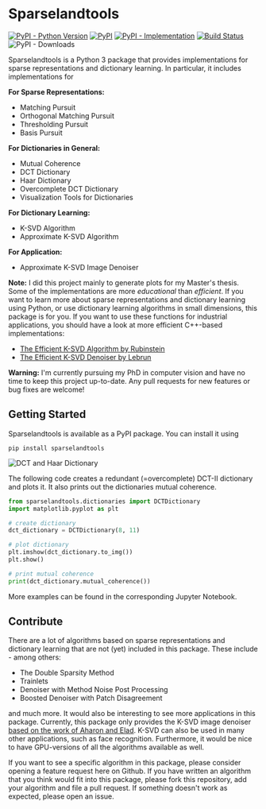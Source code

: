 # Sparselandtools

[![PyPI - Python Version](https://img.shields.io/pypi/pyversions/sparselandtools.svg?style=flat-square)](https://pypi.org/project/sparselandtools/1.0.0.dev2/)
[![PyPI](https://img.shields.io/pypi/v/sparselandtools.svg?style=flat-square)](https://pypi.org/project/sparselandtools/)
[![PyPI - Implementation](https://img.shields.io/pypi/implementation/sparselandtools.svg?style=flat-square)](https://pypi.org/project/sparselandtools/#description)
[![Build Status](https://travis-ci.com/fubel/sparselandtools.svg?token=e6hQaTqfZFZnG6RmEYXr&branch=master&style=flat-square)](https://travis-ci.com/fubel/sparselandtools)
![PyPI - Downloads](https://img.shields.io/pypi/dm/sparselandtools)

Sparselandtools is a Python 3 package that provides implementations for
sparse representations and dictionary learning. In particular, it
includes implementations for

**For Sparse Representations:**
* Matching Pursuit
* Orthogonal Matching Pursuit
* Thresholding Pursuit
* Basis Pursuit

**For Dictionaries in General:**
* Mutual Coherence
* DCT Dictionary
* Haar Dictionary
* Overcomplete DCT Dictionary
* Visualization Tools for Dictionaries

**For Dictionary Learning:**
* K-SVD Algorithm
* Approximate K-SVD Algorithm

**For Application:**
* Approximate K-SVD Image Denoiser

**Note:** I did this project mainly to generate plots for my Master's thesis.
Some of the implementations are more *educational* than *efficient*. If you want
to learn more about sparse representations and dictionary learning using Python,
or use dictionary learning algorithms in small dimensions, this package is for you.
If you want to use these functions for industrial applications, you should have a
look at more efficient C++-based implementations:

* [The Efficient K-SVD Algorithm by Rubinstein](http://www.cs.technion.ac.il/~ronrubin/software.html)
* [The Efficient K-SVD Denoiser by Lebrun](https://github.com/npd/ksvd)

**Warning:** I'm currently pursuing my PhD in computer vision and have no time to keep this project up-to-date. Any pull requests for new features or bug fixes are welcome! 


## Getting Started

Sparselandtools is available as a PyPI package. You can install it using

```
pip install sparselandtools
```

![DCT and Haar Dictionary](https://snag.gy/h7Il2j.jpg)

The following code creates a redundant (=overcomplete) DCT-II dictionary
and plots it. It also prints out the dictionaries mutual coherence.

```python
from sparselandtools.dictionaries import DCTDictionary
import matplotlib.pyplot as plt

# create dictionary
dct_dictionary = DCTDictionary(8, 11)

# plot dictionary
plt.imshow(dct_dictionary.to_img())
plt.show()

# print mutual coherence
print(dct_dictionary.mutual_coherence())
```

More examples can be found in the corresponding Jupyter Notebook.


## Contribute

There are a lot of algorithms based on sparse representations and
dictionary learning that are not (yet) included in this package. These
include - among others:

* The Double Sparsity Method
* Trainlets
* Denoiser with Method Noise Post Processing
* Boosted Denoiser with Patch Disagreement

and much more. It would also be interesting to see more applications in this package.
Currently, this package only provides the K-SVD image denoiser [based on the work of
Aharon and Elad](https://www.egr.msu.edu/~aviyente/elad06.pdf). K-SVD can also
be used in many other applications, such as face recognition. Furthermore,
it would be nice to have GPU-versions of all the algorithms available as well.

If you want to see a specific algorithm in this package,
please consider opening a feature request here on Github. If you have written
an algorithm that you think would fit into this package, please fork this
repository, add your algorithm and file a pull request. If something
doesn't work as expected, please open an issue.

